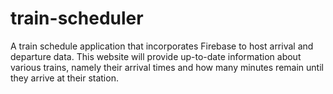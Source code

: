 # train-scheduler
A train schedule application that incorporates Firebase to host arrival and departure data. This website will provide up-to-date information about various trains, namely their arrival times and how many minutes remain until they arrive at their station.
